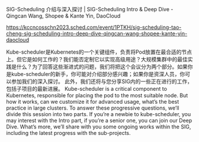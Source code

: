 SIG-Scheduling 介绍与深入探讨 | SIG-Scheduling Intro & Deep Dive - Qingcan Wang, Shopee & Kante Yin, DaoCloud

https://kccncosschn2023.sched.com/event/1PTKH/sig-scheduling-tao-cheng-sig-scheduling-intro-deep-dive-qingcan-wang-shopee-kante-yin-daocloud

Kube-scheduler是Kubernetes的一个关键组件，负责将Pod放置在最合适的节点上。但它是如何工作的？我们能否定制它以实现高级用途？大规模集群中的最佳实践是什么？为了回答这些渐进式的问题，我们将把这个会议分为两个部分。如果你是kube-scheduler的新手，你可能对介绍部分感兴趣；如果你是资深人员，你可以参加我们的深入探讨。 此外，我们还将与您分享SIG内的一些正在进行的工作，包括子项目的最新进展。 
Kube-scheduler is a critical component to Kubernetes, responsible for placing the pod to the most suitable node. But how it works, can we customize it for advanced usage, what’s the best practice in large clusters. To answer these progressive questions, we’ll divide this session into two parts. If you’re a newbie to kube-scheduler, you may interest with the Intro part, if you’re a senior one, you can join our Deep Dive. What’s more, we’ll share with you some ongoing works within the SIG, including the latest progress with the sub-projects.